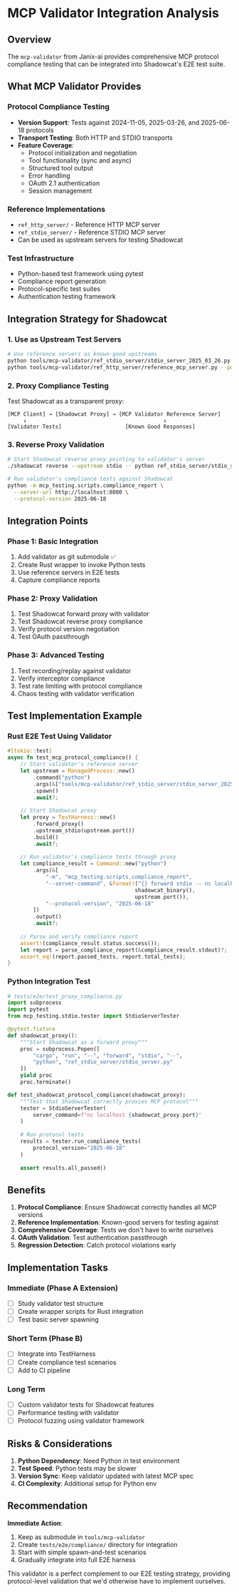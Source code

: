 # MCP Validator Integration Analysis

## Overview
The `mcp-validator` from Janix-ai provides comprehensive MCP protocol compliance testing that can be integrated into Shadowcat's E2E test suite.

## What MCP Validator Provides

### Protocol Compliance Testing
- **Version Support**: Tests against 2024-11-05, 2025-03-26, and 2025-06-18 protocols
- **Transport Testing**: Both HTTP and STDIO transports
- **Feature Coverage**:
  - Protocol initialization and negotiation
  - Tool functionality (sync and async)
  - Structured tool output
  - Error handling
  - OAuth 2.1 authentication
  - Session management

### Reference Implementations
- `ref_http_server/` - Reference HTTP MCP server
- `ref_stdio_server/` - Reference STDIO MCP server
- Can be used as upstream servers for testing Shadowcat

### Test Infrastructure
- Python-based test framework using pytest
- Compliance report generation
- Protocol-specific test suites
- Authentication testing framework

## Integration Strategy for Shadowcat

### 1. Use as Upstream Test Servers
```bash
# Use reference servers as known-good upstreams
python tools/mcp-validator/ref_stdio_server/stdio_server_2025_03_26.py
python tools/mcp-validator/ref_http_server/reference_mcp_server.py --port 8088
```

### 2. Proxy Compliance Testing
Test Shadowcat as a transparent proxy:
```
[MCP Client] → [Shadowcat Proxy] → [MCP Validator Reference Server]
     ↓                                           ↓
[Validator Tests]                    [Known Good Responses]
```

### 3. Reverse Proxy Validation
```bash
# Start Shadowcat reverse proxy pointing to validator's server
./shadowcat reverse --upstream stdio -- python ref_stdio_server/stdio_server.py

# Run validator's compliance tests against Shadowcat
python -m mcp_testing.scripts.compliance_report \
  --server-url http://localhost:8080 \
  --protocol-version 2025-06-18
```

## Integration Points

### Phase 1: Basic Integration
1. Add validator as git submodule ✅
2. Create Rust wrapper to invoke Python tests
3. Use reference servers in E2E tests
4. Capture compliance reports

### Phase 2: Proxy Validation
1. Test Shadowcat forward proxy with validator
2. Test Shadowcat reverse proxy compliance
3. Verify protocol version negotiation
4. Test OAuth passthrough

### Phase 3: Advanced Testing
1. Test recording/replay against validator
2. Verify interceptor compliance
3. Test rate limiting with protocol compliance
4. Chaos testing with validator verification

## Test Implementation Example

### Rust E2E Test Using Validator
```rust
#[tokio::test]
async fn test_mcp_protocol_compliance() {
    // Start validator's reference server
    let upstream = ManagedProcess::new()
        .command("python")
        .args(&["tools/mcp-validator/ref_stdio_server/stdio_server_2025_03_26.py"])
        .spawn()
        .await?;
    
    // Start Shadowcat proxy
    let proxy = TestHarness::new()
        .forward_proxy()
        .upstream_stdio(upstream.port())
        .build()
        .await?;
    
    // Run validator's compliance tests through proxy
    let compliance_result = Command::new("python")
        .args(&[
            "-m", "mcp_testing.scripts.compliance_report",
            "--server-command", &format!("{} forward stdio -- nc localhost {}", 
                                        shadowcat_binary(), 
                                        upstream.port()),
            "--protocol-version", "2025-06-18"
        ])
        .output()
        .await?;
    
    // Parse and verify compliance report
    assert!(compliance_result.status.success());
    let report = parse_compliance_report(&compliance_result.stdout)?;
    assert_eq!(report.passed_tests, report.total_tests);
}
```

### Python Integration Test
```python
# tests/e2e/test_proxy_compliance.py
import subprocess
import pytest
from mcp_testing.stdio.tester import StdioServerTester

@pytest.fixture
def shadowcat_proxy():
    """Start Shadowcat as a forward proxy"""
    proc = subprocess.Popen([
        "cargo", "run", "--", "forward", "stdio", "--",
        "python", "ref_stdio_server/stdio_server.py"
    ])
    yield proc
    proc.terminate()

def test_shadowcat_protocol_compliance(shadowcat_proxy):
    """Test that Shadowcat correctly proxies MCP protocol"""
    tester = StdioServerTester(
        server_command=f"nc localhost {shadowcat_proxy.port}"
    )
    
    # Run protocol tests
    results = tester.run_compliance_tests(
        protocol_version="2025-06-18"
    )
    
    assert results.all_passed()
```

## Benefits

1. **Protocol Compliance**: Ensure Shadowcat correctly handles all MCP versions
2. **Reference Implementation**: Known-good servers for testing against
3. **Comprehensive Coverage**: Tests we don't have to write ourselves
4. **OAuth Validation**: Test authentication passthrough
5. **Regression Detection**: Catch protocol violations early

## Implementation Tasks

### Immediate (Phase A Extension)
- [ ] Study validator test structure
- [ ] Create wrapper scripts for Rust integration
- [ ] Test basic server spawning

### Short Term (Phase B)
- [ ] Integrate into TestHarness
- [ ] Create compliance test scenarios
- [ ] Add to CI pipeline

### Long Term
- [ ] Custom validator tests for Shadowcat features
- [ ] Performance testing with validator
- [ ] Protocol fuzzing using validator framework

## Risks & Considerations

1. **Python Dependency**: Need Python in test environment
2. **Test Speed**: Python tests may be slower
3. **Version Sync**: Keep validator updated with latest MCP spec
4. **CI Complexity**: Additional setup for Python env

## Recommendation

**Immediate Action**: 
1. Keep as submodule in `tools/mcp-validator`
2. Create `tests/e2e/compliance/` directory for integration
3. Start with simple spawn-and-test scenarios
4. Gradually integrate into full E2E harness

This validator is a perfect complement to our E2E testing strategy, providing protocol-level validation that we'd otherwise have to implement ourselves.